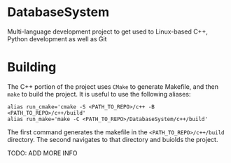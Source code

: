 # DatabaseSystem
Multi-language development project to get used to Linux-based C++, Python development as well as Git
  
# Building  
The C++ portion of the project uses `CMake` to generate Makefile, and then `make` to build the project. It is useful to use the following aliases:  
  
```  
alias run_cmake='cmake -S <PATH_TO_REPO>/c++ -B <PATH_TO_REPO>/c++/build'
alias run_make='make -C <PATH_TO_REPO>/DatabaseSystem/c++/build'
```  
The first command generates the makefile in the `<PATH_TO_REPO>/c++/build` directory. The second navigates to that directory and buiolds the project.  
  
TODO: ADD MORE INFO
